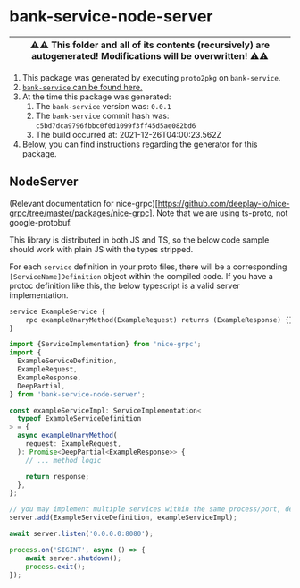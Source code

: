 # bank-service-node-server

| ⚠️⚠️ This folder and all of its contents (recursively) are autogenerated! Modifications will be overwritten! ⚠️⚠️ |
| --- |

1. This package was generated by executing `proto2pkg` on `bank-service`.
1. [`bank-service` can be found here.](https://github.com/liamzdenek/proto2pkg/example/bank-service)
1. At the time this package was generated:
    1. The `bank-service` version was: `0.0.1`
    1. The `bank-service` commit hash was: `c5bd7dca9796fbbc0f0d1099f3ff45d5ae082bd6`
    1. The build occurred at: 2021-12-26T04:00:23.562Z
1. Below, you can find instructions regarding the generator for this package.

## NodeServer


(Relevant documentation for nice-grpc)[https://github.com/deeplay-io/nice-grpc/tree/master/packages/nice-grpc]. Note that
we are using ts-proto, not google-protobuf.

This library is distributed in both JS and TS, so the below code sample should work with plain JS with the types stripped.

For each `service` definition in your proto files, there will be a corresponding `[ServiceName]Definition` object
within the compiled code. If you have a protoc definition like this, the below typescript is a valid server implementation.
```proto
service ExampleService {
    rpc exampleUnaryMethod(ExampleRequest) returns (ExampleResponse) {}
}
```
```ts
import {ServiceImplementation} from 'nice-grpc';
import {
  ExampleServiceDefinition,
  ExampleRequest,
  ExampleResponse,
  DeepPartial,
} from 'bank-service-node-server';

const exampleServiceImpl: ServiceImplementation<
  typeof ExampleServiceDefinition
> = {
  async exampleUnaryMethod(
    request: ExampleRequest,
  ): Promise<DeepPartial<ExampleResponse>> {
    // ... method logic

    return response;
  },
};

// you may implement multiple services within the same process/port, depending on your application architecture
server.add(ExampleServiceDefinition, exampleServiceImpl);

await server.listen('0.0.0.0:8080');

process.on('SIGINT', async () => {
    await server.shutdown();
    process.exit();
});
```

